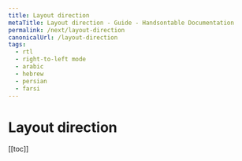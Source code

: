 ```yaml
---
title: Layout direction
metaTitle: Layout direction - Guide - Handsontable Documentation
permalink: /next/layout-direction
canonicalUrl: /layout-direction
tags:
  - rtl
  - right-to-left mode
  - arabic
  - hebrew
  - persian
  - farsi
---
```


# Layout direction

[[toc]]

